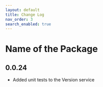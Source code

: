 ```yaml
---
layout: default
title: Change Log
nav_order: 3
search_enabled: true
---
```

# Name of the Package

## 0.0.24

- Added unit tests to the Version service